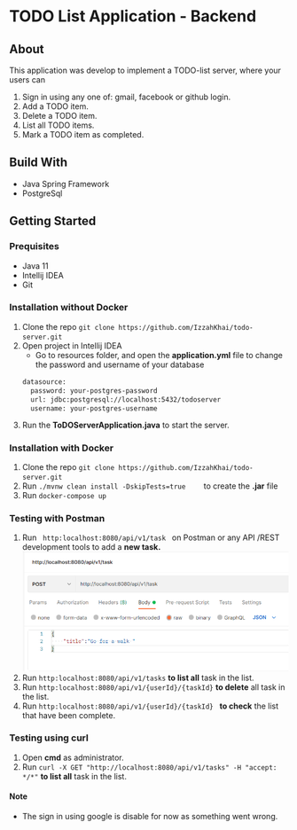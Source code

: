 # TODO List Application - Backend
## About
This application was develop to implement a TODO-list server, where your users can
1. Sign in using any one of: gmail, facebook or github login.
2. Add a TODO item.
3. Delete a TODO item.
4. List all TODO items.
5. Mark a TODO item as completed.

## Build With
* Java Spring Framework
* PostgreSql

## Getting Started
### Prequisites

  * Java 11
  * Intellij IDEA
  * Git

### Installation without Docker
  1. Clone the repo
    ```
     git clone https://github.com/IzzahKhai/todo-server.git
    ```
  2. Open project in Intellij IDEA
      * Go to resources folder, and open the **application.yml** file to change the password and username of your database
      ```   
      datasource:
        password: your-postgres-password
        url: jdbc:postgresql://localhost:5432/todoserver
        username: your-postgres-username
  3. Run the **ToDOServerApplication.java** to start the server.
  
  ### Installation with Docker
   1. Clone the repo
    ```
     git clone https://github.com/IzzahKhai/todo-server.git
    ```
   2. Run 
    ```
    ./mvnw clean install -DskipTests=true    
    ``` to create the **.jar** file
   3. Run 
    ```
    docker-compose up
    ``` 
    
  
  ### Testing with Postman
  1. Run
    ``` 
  http:localhost:8080/api/v1/task 
    ``` on Postman or any API /REST development tools to add a **new task.**
  ![This is an example of adding new task.](/src-img/add.png)
  2. Run
    ```
     http:localhost:8080/api/v1/tasks
    ``` 
 **to list all** task in the list.
  3. Run 
    ```
  http:localhost:8080/api/v1/{userId}/{taskId}
    ```
        **to delete** all task in the list.
  4. Run ```http:localhost:8080/api/v1/{userId}/{taskId} ``` **to check** the list that have been complete.
  
  ### Testing using curl
  1. Open **cmd** as administrator.
  2. Run
    ```
    curl -X GET "http://localhost:8080/api/v1/tasks" -H "accept: */*"
    ```
    **to list all** task in the list.
  
#### Note
* The sign in using google is disable for now as something went wrong.
